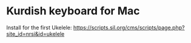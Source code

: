 # Kurdish keyboard for Mac

Install for the first Ukelele:
https://scripts.sil.org/cms/scripts/page.php?site_id=nrsi&id=ukelele
